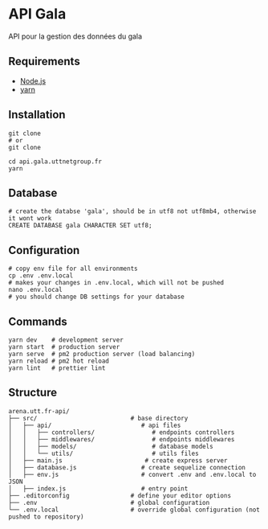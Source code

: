 # API Gala

API pour la gestion des données du gala

## Requirements

* [Node.js](https://nodejs.org/)
* [yarn](https://yarnpkg.com/)

## Installation

```
git clone 
# or
git clone 

cd api.gala.uttnetgroup.fr
yarn
```

## Database

```
# create the databse 'gala', should be in utf8 not utf8mb4, otherwise it wont work
CREATE DATABASE gala CHARACTER SET utf8;
```

## Configuration

```
# copy env file for all environments
cp .env .env.local
# makes your changes in .env.local, which will not be pushed
nano .env.local
# you should change DB settings for your database
```


## Commands

```
yarn dev    # development server
yarn start  # production server
yarn serve  # pm2 production server (load balancing)
yarn reload # pm2 hot reload
yarn lint   # prettier lint
```

## Structure

```
arena.utt.fr-api/
├── src/                          # base directory
│   ├── api/                         # api files
│   │   ├── controllers/                # endpoints controllers
│   │   ├── middlewares/                # endpoints middlewares
│   │   ├── models/                     # database models
│   │   └── utils/                      # utils files
│   ├── main.js                       # create express server
│   ├── database.js                  # create sequelize connection
│   ├── env.js                       # convert .env and .env.local to JSON
│   ├── index.js                     # entry point
├── .editorconfig                 # define your editor options
├── .env                          # global configuration
└── .env.local                    # override global configuration (not pushed to repository)
```

